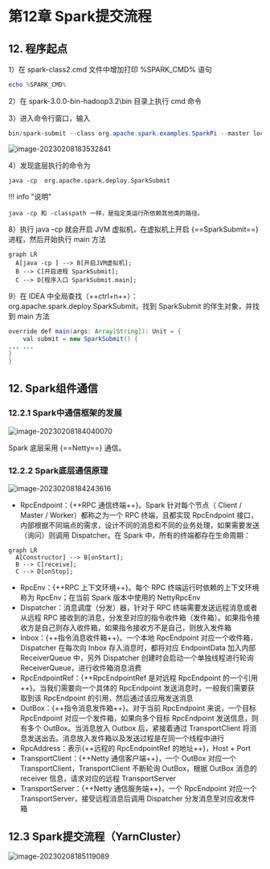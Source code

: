 # 第12章 Spark提交流程

## 12. 程序起点 

1）在 spark-class2.cmd 文件中增加打印 %SPARK_CMD% 语句

```powershell title="spark-class2.cmd"
echo %SPARK_CMD%
```

2）在 spark-3.0.0-bin-hadoop3.2\bin 目录上执行 cmd 命令

3）进入命令行窗口，输入

```powershell
bin/spark-submit --class org.apache.spark.examples.SparkPi --master local[2] ./examples/jars/spark-examples_2.12-3.1.3.jar 10
```

![image-20230208183532841](https://cos.gump.cloud/uPic/image-20230208183532841.png)

4）发现底层执行的命令为

```shell
java -cp  org.apache.spark.deploy.SparkSubmit
```

!!! info "说明"

    java -cp 和 -classpath 一样，是指定类运行所依赖其他类的路径。

8）执行 java -cp 就会开启 JVM 虚拟机，在虚拟机上开启 {==SparkSubmit==} 进程，然后开始执行 main 方法

``` mermaid
graph LR
  A[java -cp ] --> B[开启JVM虚拟机];
  B --> C[开启进程 SparkSubmit];
  C --> D[程序入口 SparkSubmit.main];
```

9）在 IDEA 中全局查找（++ctrl+n++）：org.apache.spark.deploy.SparkSubmit，找到 SparkSubmit 的伴生对象，并找到 main 方法

```java
override def main(args: Array[String]): Unit = {
    val submit = new SparkSubmit() {
... ...
}
}
```

## 12. Spark组件通信

### 12.2.1 Spark中通信框架的发展

![image-20230208184040070](https://cos.gump.cloud/uPic/image-20230208184040070.png)

Spark 底层采用 {==Netty==} 通信。

### 12.2.2 Spark底层通信原理

![image-20230208184243616](https://cos.gump.cloud/uPic/image-20230208184243616.png)

- RpcEndpoint：{++RPC 通信终端++}。Spark 针对每个节点（ Client / Master / Worker）都称之为一个 RPC 终端，且都实现 RpcEndpoint 接口，内部根据不同端点的需求，设计不同的消息和不同的业务处理，如果需要发送（询问）则调用 Dispatcher。在 Spark 中，所有的终端都存在生命周期：

``` mermaid
graph LR
  A[Constructor] --> B[onStart];
  B --> C[receive];
  C --> D[onStop];
```

- RpcEnv：{++RPC 上下文环境++}。每个 RPC 终端运行时依赖的上下文环境称为 RpcEnv；在当前 Spark 版本中使用的 NettyRpcEnv
- Dispatcher：消息调度（分发）器，针对于 RPC 终端需要发送远程消息或者从远程 RPC 接收到的消息，分发至对应的指令收件箱（发件箱）。如果指令接收方是自己则存入收件箱，如果指令接收方不是自己，则放入发件箱
- Inbox：{++指令消息收件箱++}。一个本地 RpcEndpoint 对应一个收件箱，Dispatcher 在每次向 Inbox 存入消息时，都将对应 EndpointData 加入内部 ReceiverQueue 中，另外 Dispatcher 创建时会启动一个单独线程进行轮询 ReceiverQueue，进行收件箱消息消费
- RpcEndpointRef：{++RpcEndpointRef 是对远程 RpcEndpoint 的一个引用++}。当我们需要向一个具体的 RpcEndpoint 发送消息时，一般我们需要获取到该 RpcEndpoint 的引用，然后通过该应用发送消息
- OutBox：{++指令消息发件箱++}。对于当前 RpcEndpoint 来说，一个目标 RpcEndpoint 对应一个发件箱，如果向多个目标 RpcEndpoint 发送信息，则有多个 OutBox。当消息放入 Outbox 后，紧接着通过 TransportClient 将消息发送出去。消息放入发件箱以及发送过程是在同一个线程中进行
- RpcAddress：表示{++远程的 RpcEndpointRef 的地址++}，Host + Port
- TransportClient：{++Netty 通信客户端++}，一个 OutBox 对应一个 TransportClient，TransportClient 不断轮询 OutBox，根据 OutBox 消息的 receiver 信息，请求对应的远程 TransportServer
- TransportServer：{++Netty 通信服务端++}，一个 RpcEndpoint 对应一个 TransportServer，接受远程消息后调用 Dispatcher 分发消息至对应收发件箱

## 12.3 Spark提交流程（YarnCluster）

![image-20230208185119089](https://cos.gump.cloud/uPic/image-20230208185119089.png)

